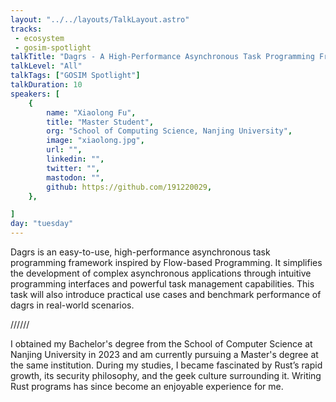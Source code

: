 ```yaml
---
layout: "../../layouts/TalkLayout.astro"
tracks:
 - ecosystem
 - gosim-spotlight
talkTitle: "Dagrs - A High-Performance Asynchronous Task Programming Framework"
talkLevel: "All"
talkTags: ["GOSIM Spotlight"]
talkDuration: 10
speakers: [
    {
        name: "Xiaolong Fu",
        title: "Master Student",
        org: "School of Computing Science, Nanjing University",
        image: "xiaolong.jpg",
        url: "",
        linkedin: "",
        twitter: "",
        mastodon: "",
        github: https://github.com/191220029,
    },

]
day: "tuesday"
---
```


Dagrs is an easy-to-use, high-performance asynchronous task programming
framework inspired by Flow-based Programming. It simplifies the development of
complex asynchronous applications through intuitive programming interfaces and
powerful task management capabilities. This task will also introduce practical
use cases and benchmark performance of dagrs in real-world scenarios.

////// <!-- sepatator between abstract and bio -->

I obtained my Bachelor's degree from the School of Computer Science at Nanjing
University in 2023 and am currently pursuing a Master's degree at the same
institution. During my studies, I became fascinated by Rust’s rapid growth, its
security philosophy, and the geek culture surrounding it. Writing Rust programs
has since become an enjoyable experience for me.
